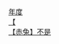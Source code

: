 [年度](http://tieba.baidu.com/p/3155261266?see_lz=1&pn=)   
[【](http://tieba.baidu.com/p/3154817761?see_lz=1&pn=)   
[【赤兔】不是](http://tieba.baidu.com/p/3154990795?see_lz=1&pn=)   
